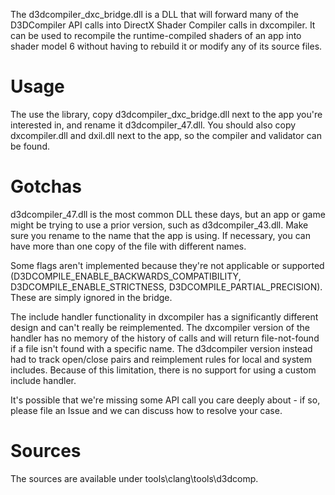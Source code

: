 The d3dcompiler_dxc_bridge.dll is a DLL that will forward many of the D3DCompiler API calls into DirectX Shader Compiler calls in dxcompiler. It can be used to recompile the runtime-compiled shaders of an app into shader model 6 without having to rebuild it or modify any of its source files.

# Usage

The use the library, copy d3dcompiler_dxc_bridge.dll next to the app you're interested in, and rename it d3dcompiler_47.dll. You should also copy dxcompiler.dll and dxil.dll next to the app, so the compiler and validator can be found.

# Gotchas

d3dcompiler_47.dll is the most common DLL these days, but an app or game might be trying to use a prior version, such as d3dcompiler_43.dll. Make sure you rename to the name that the app is using. If necessary, you can have more than one copy of the file with different names.

Some flags aren't implemented because they're not applicable or supported (D3DCOMPILE_ENABLE_BACKWARDS_COMPATIBILITY, D3DCOMPILE_ENABLE_STRICTNESS, D3DCOMPILE_PARTIAL_PRECISION). These are simply ignored in the bridge.

The include handler functionality in dxcompiler has a significantly different design and can't really be reimplemented. The dxcompiler version of the handler has no memory of the history of calls and will return file-not-found if a file isn't found with a specific name. The d3dcompiler version instead had to track open/close pairs and reimplement rules for local and system includes. Because of this limitation, there is no support for using a custom include handler.

It's possible that we're missing some API call you care deeply about - if so, please file an Issue and we can discuss how to resolve your case.

# Sources

The sources are available under tools\clang\tools\d3dcomp.
